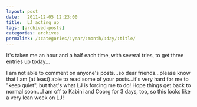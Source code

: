 ```yaml
---
layout: post
date:	2011-12-05 12:23:00
title:  LJ acting up
tags: [archived-posts]
categories: archives
permalink: /:categories/:year/:month/:day/:title/
---
```

It's taken me an hour and a half each time, with several tries, to get three entries up today...

I am not able to comment on anyone's posts...so dear friends...please know that I am (at least) able to read some of your posts...it's very hard for me to "keep quiet", but that's what LJ is forcing me to do! Hope things get back to normal soon....I am off to Kabini and Coorg for 3 days, too, so this looks like a very lean week on LJ!
